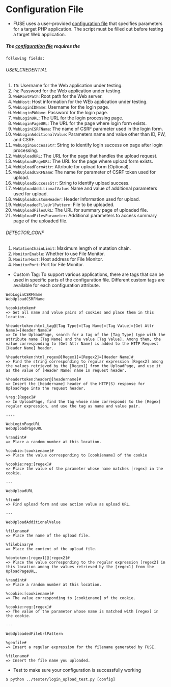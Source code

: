 # Configuration File
* FUSE uses a user-provided [configuration file](default-credential.conf)
that specifies parameters for a target PHP application. The script must be
filled out before testing a target Web application.

##### The [configuration file](default-credential.conf) requires the
    following fields:

###### USER_CREDENTIAL
1. `ID`: Username for the Web application under testing.
1. `PW`: Password for the Web application under testing.
1. `WebRootPath`: Root path for the Web server.
1. `WebHost`: Host information for the WEb application under testing.
1. `WebLoginIDName`: Username for the login page.
1. `WebLoginPWName`: Password for the login page.
1. `WebLoginURL`: The URL for the login processing page.
1. `WebLoginPageURL`: The URL for the page where login form exists.
1. `WebLoginCSRFName`: The name of CSRF parameter used in the login form.
1. `WebLoginAdditionalValue`: Parameters name and value other than ID, PW, and CSRF.
1. `WebLoginSuccessStr`: String to identify login success on page after login processing.
1. `WebUploadURL`: The URL for the page that handles the upload request.
1. `WebUploadPageURL`: The URL for the page where upload form exists.
1. `WebUploadFormAttr`: Attribute for upload form (Optional).
1. `WebUploadCSRFName`: The name for parameter of CSRF token used for upload.
1. `WebUploadSuccessStr`: String to identify upload success.
1. `WebUploadAdditionalValue`: Name and value of additional parameters used for upload.
1. `WebUploadCustomHeader`: Header information used for upload.
1. `WebUploadedFileUrlPattern`: File to be uploaded.
1. `WebUploadFilesURL`: The URL for summary page of uploaded file.
1. `WebUploadFilesParameter`: Additional parameters to access summary page of the uploaded file.

###### DETECTOR_CONF

1. `MutationChainLimit`: Maximum length of mutation chain.
1. `MonitorEnable`: Whether to use File Monitor.
1. `MonitorHost`: Host address for File Monitor.
1. `MonitorPort`: Port for File Monitor.

* Custom Tag:
To support various applications, there are tags that can be used in specific parts of the configuration file. Different custom tags are available for each configuration attribute.


```
WebLoginCSRFName
WebUploadCSRFName

%cookietoken#
=> Get all name and value pairs of cookies and place them in this location.

%headertoken:html_tag@[Tag Type]=[Tag Name]=[Tag Value]=[Get Attr Name]=[Header Name]#
=> In the UploadPage, search for a tag of the [Tag Type] type with the attribute name [Tag Name] and the value [Tag Value]. Among them, the value corresponding to [Get Attr Name] is added to the HTTP Request [Header Name] header.

%headertoken:html_regex@[Regex1]=[Regex2]=[Header Name]#
=> Find the string corresponding to regular expression [Regex2] among the values retrieved by the [Regex1] from the UploadPage, and use it as the value of [Header Name] name in request header.

%headertoken:header@[headername]#
=> Insert the [headername] header of the HTTP(S) response for UploadPage into the request header.

%reg:[Regex]#
=> In UploadPage, find the tag whose name corresponds to the [Regex] regular expression, and use the tag as name and value pair.

----

WebLoginPageURL
WebUploadPageURL

%randint#
=> Place a random number at this location.

%cookie:[cookiename]#
=> Place the value corresponding to [cookiename] of the cookie

%cookie:reg:[regex]#
=> Place the value of the parameter whose name matches [regex] in the cookie.

---

WebUploadURL

%find#
=> Find upload form and use action value as upload URL.

---

WebUploadAdditionalValue

%filename#
=> Place the name of the upload file.

%filebinary#
=> Place the content of the upload file.

%domtoken:[regex1]@[regex2]#
=> Place the value corresponding to the regular expression [regex2] in this location among the values retrieved by the [regex1] from the UploadPageURL.

%randint#
=> Place a random number at this location.

%cookie:[cookiename]#
=> The value corresponding to [cookiename] of the cookie.

%cookie:reg:[regex]#
=> The value of the parameter whose name is matched with [regex] in the cookie.

---

WebUploadedFileUrlPattern

%genfile#
=> Insert a regular expression for the filename generated by FUSE.

%filename#
=> Insert the file name you uploaded.
```

* Test to make sure your configuration is successfully working
```
$ python ../tester/login_upload_test.py [config]

```

